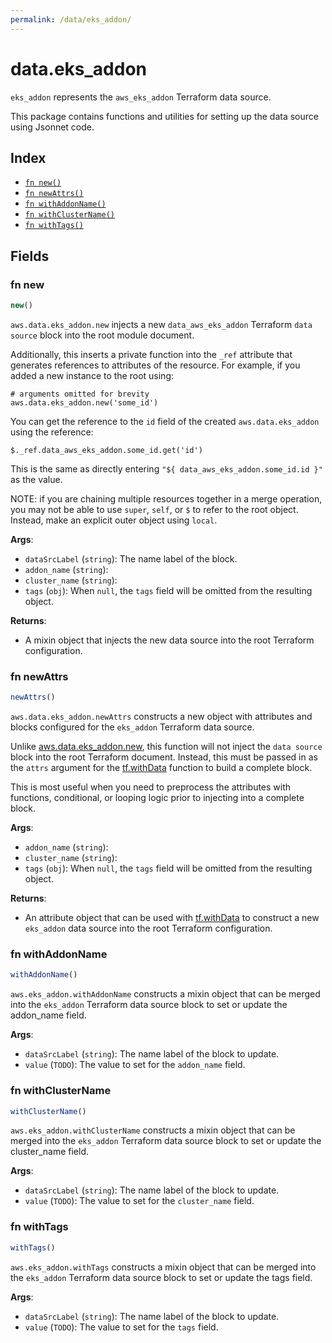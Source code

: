 ```yaml
---
permalink: /data/eks_addon/
---
```


# data.eks_addon

`eks_addon` represents the `aws_eks_addon` Terraform data source.



This package contains functions and utilities for setting up the data source using Jsonnet code.


## Index

* [`fn new()`](#fn-new)
* [`fn newAttrs()`](#fn-newattrs)
* [`fn withAddonName()`](#fn-withaddonname)
* [`fn withClusterName()`](#fn-withclustername)
* [`fn withTags()`](#fn-withtags)

## Fields

### fn new

```ts
new()
```


`aws.data.eks_addon.new` injects a new `data_aws_eks_addon` Terraform `data source`
block into the root module document.

Additionally, this inserts a private function into the `_ref` attribute that generates references to attributes of the
resource. For example, if you added a new instance to the root using:

    # arguments omitted for brevity
    aws.data.eks_addon.new('some_id')

You can get the reference to the `id` field of the created `aws.data.eks_addon` using the reference:

    $._ref.data_aws_eks_addon.some_id.get('id')

This is the same as directly entering `"${ data_aws_eks_addon.some_id.id }"` as the value.

NOTE: if you are chaining multiple resources together in a merge operation, you may not be able to use `super`, `self`,
or `$` to refer to the root object. Instead, make an explicit outer object using `local`.

**Args**:
  - `dataSrcLabel` (`string`): The name label of the block.
  - `addon_name` (`string`): 
  - `cluster_name` (`string`): 
  - `tags` (`obj`):  When `null`, the `tags` field will be omitted from the resulting object.

**Returns**:
- A mixin object that injects the new data source into the root Terraform configuration.


### fn newAttrs

```ts
newAttrs()
```


`aws.data.eks_addon.newAttrs` constructs a new object with attributes and blocks configured for the `eks_addon`
Terraform data source.

Unlike [aws.data.eks_addon.new](#fn-eksaddonnew), this function will not inject the `data source`
block into the root Terraform document. Instead, this must be passed in as the `attrs` argument for the
[tf.withData](https://github.com/tf-libsonnet/core/tree/main/docs#fn-withdata) function to build a complete block.

This is most useful when you need to preprocess the attributes with functions, conditional, or looping logic prior to
injecting into a complete block.

**Args**:
  - `addon_name` (`string`): 
  - `cluster_name` (`string`): 
  - `tags` (`obj`):  When `null`, the `tags` field will be omitted from the resulting object.

**Returns**:
  - An attribute object that can be used with [tf.withData](https://github.com/tf-libsonnet/core/tree/main/docs#fn-withdata) to construct a new `eks_addon` data source into the root Terraform configuration.


### fn withAddonName

```ts
withAddonName()
```

`aws.eks_addon.withAddonName` constructs a mixin object that can be merged into the `eks_addon`
Terraform data source block to set or update the addon_name field.



**Args**:
  - `dataSrcLabel` (`string`): The name label of the block to update.
  - `value` (`TODO`): The value to set for the `addon_name` field.


### fn withClusterName

```ts
withClusterName()
```

`aws.eks_addon.withClusterName` constructs a mixin object that can be merged into the `eks_addon`
Terraform data source block to set or update the cluster_name field.



**Args**:
  - `dataSrcLabel` (`string`): The name label of the block to update.
  - `value` (`TODO`): The value to set for the `cluster_name` field.


### fn withTags

```ts
withTags()
```

`aws.eks_addon.withTags` constructs a mixin object that can be merged into the `eks_addon`
Terraform data source block to set or update the tags field.



**Args**:
  - `dataSrcLabel` (`string`): The name label of the block to update.
  - `value` (`TODO`): The value to set for the `tags` field.
